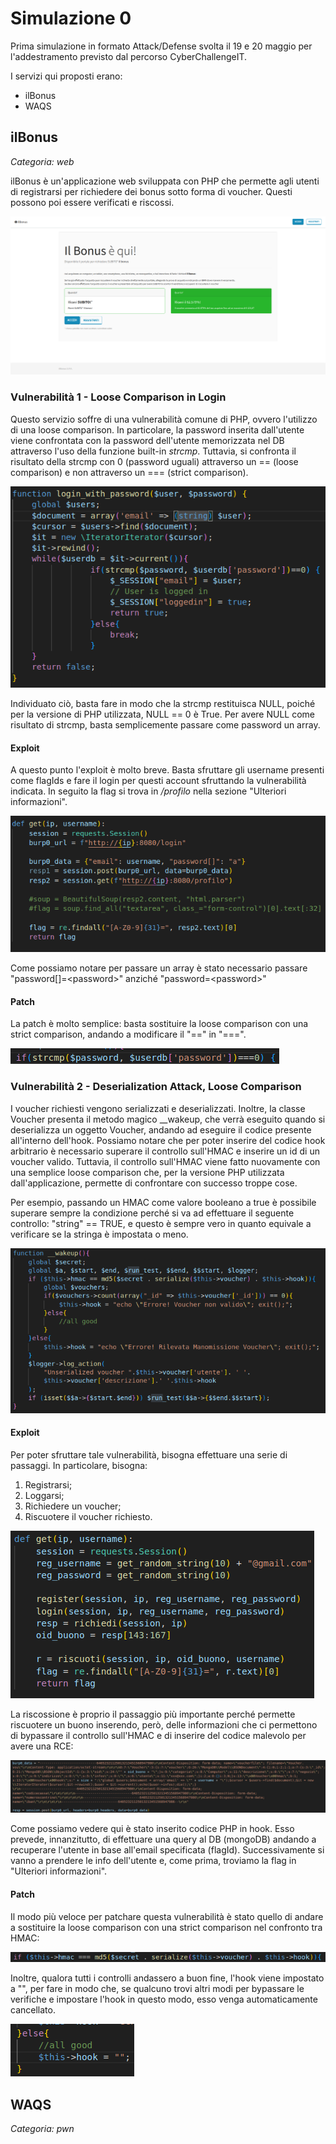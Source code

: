 # Simulazione 0

Prima simulazione in formato Attack/Defense svolta il 19 e 20 maggio per l'addestramento previsto dal percorso CyberChallengeIT.

I servizi qui proposti erano:
* ilBonus
* WAQS

## ilBonus
_Categoria: web_

ilBonus è un'applicazione web sviluppata con PHP che permette agli utenti di registrarsi per richiedere dei bonus sotto forma di voucher. Questi possono poi essere verificati e riscossi.

![alt text](imgs/ilbonus.png)

### Vulnerabilità 1 - Loose Comparison in Login

Questo servizio soffre di una vulnerabilità comune di PHP, ovvero l'utilizzo di una loose comparison. In particolare, la password inserita dall'utente viene confrontata con la password dell'utente memorizzata nel DB attraverso l'uso della funzione built-in _strcmp_. Tuttavia, si confronta il risultato della strcmp con 0 (password uguali) attraverso un == (loose comparison) e non attraverso un === (strict comparison). 

![alt text](imgs/ilbonus_vuln1.png)

Individuato ciò, basta fare in modo che la strcmp restituisca NULL, poiché per la versione di PHP utilizzata, NULL == 0 è True. Per avere NULL come risultato di strcmp, basta semplicemente passare come password un array.

#### Exploit

A questo punto l'exploit è molto breve. Basta sfruttare gli username presenti come flagIds e fare il login per questi account sfruttando la vulnerabilità indicata. In seguito la flag si trova in */profilo* nella sezione "Ulteriori informazioni".

![Alt text](imgs/ilbonus_exp1.png)

Come possiamo notare per passare un array è stato necessario passare "password[]=\<password\>" anziché "password=\<password\>"


#### Patch

La patch è molto semplice: basta sostituire la loose comparison con una strict comparison, andando a modificare il "==" in "===".

![Alt text](imgs/ilbonus_patch1.png)


### Vulnerabilità 2 - Deserialization Attack, Loose Comparison

I voucher richiesti vengono serializzati e deserializzati. Inoltre, la classe Voucher presenta il metodo magico __wakeup, che verrà eseguito quando si deserializza un oggetto Voucher, andando ad eseguire il codice presente all'interno dell'hook. Possiamo notare che per poter inserire del codice hook arbitrario è necessario superare il controllo sull'HMAC e inserire un id di un voucher valido. Tuttavia, il controllo sull'HMAC viene fatto nuovamente con una semplice loose comparison che, per la versione PHP utilizzata dall'applicazione, permette di confrontare con successo troppe cose. 

Per esempio, passando un HMAC come valore booleano a true è possibile superare sempre la condizione perché si va ad effettuare il seguente controllo: "string" == TRUE, e questo è sempre vero in quanto equivale a verificare se la stringa è impostata o meno.

![alt text](imgs/ilbonus_vuln2.png)

#### Exploit

Per poter sfruttare tale vulnerabilità, bisogna effettuare una serie di passaggi. In particolare, bisogna:
1. Registrarsi;
2. Loggarsi;
3. Richiedere un voucher;
4. Riscuotere il voucher richiesto.

![alt text](imgs/ilbonus_exp2.png)

La riscossione è proprio il passaggio più importante perché permette riscuotere un buono inserendo, però, delle informazioni che ci permettono di bypassare il controllo sull'HMAC e di inserire del codice malevolo per avere una RCE:

![alt text](imgs/ilbonus_exp22.png)

Come possiamo vedere qui è stato inserito codice PHP in hook. Esso prevede, innanzitutto, di effettuare una query al DB (mongoDB) andando a recuperare l'utente in base all'email specificata (flagId). Successivamente si vanno a prendere le info dell'utente e, come prima, troviamo la flag in "Ulteriori informazioni".

#### Patch

Il modo più veloce per patchare questa vulnerabilità è stato quello di andare a sostituire la loose comparison con una strict comparison nel confronto tra HMAC:

![alt text](imgs/ilbonus_patch2.png)

Inoltre, qualora tutti i controlli andassero a buon fine, l'hook viene impostato a "", per fare in modo che, se qualcuno trovi altri modi per bypassare le verifiche e impostare l'hook in questo modo, esso venga automaticamente cancellato.

![alt text](imgs/ilbonus_patch22.png)



## WAQS
_Categoria: pwn_